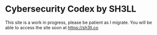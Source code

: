 # Cybersecurity Codex by SH3LL
This site is a work in progress, please be patient as I migrate. You will be able to access the site soon at https://sh3ll.co
